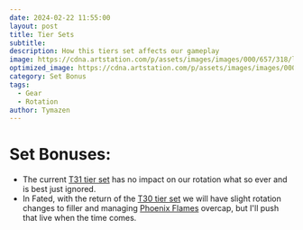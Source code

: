```yaml
---
date: 2024-02-22 11:55:00
layout: post
title: Tier Sets
subtitle:
description: How this tiers set affects our gameplay
image: https://cdna.artstation.com/p/assets/images/images/000/657/318/large/dmitriy-barbashin-firemage-armor.jpg?1443932354
optimized_image: https://cdna.artstation.com/p/assets/images/images/000/657/318/large/dmitriy-barbashin-firemage-armor.jpg?1443932354
category: Set Bonus
tags:
  - Gear
  - Rotation
author: Tymazen
---
```

# Set Bonuses:
- The current [T31 tier set](https://www.wowhead.com/item-set=1562/wayward-chronomancers-clockwork) has no impact on our rotation what so ever and is best just ignored.
- In Fated, with the return of the [T30 tier set](https://www.wowhead.com/item-set=1545/underlight-conjurers-brilliance) we will have slight rotation changes to filler and managing [Phoenix Flames](https://www.wowhead.com/spell=194466/phoenixs-flames) overcap, but I'll push that live when the time comes.

